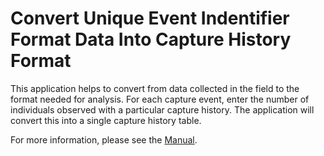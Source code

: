 # Convert Unique Event Indentifier Format Data Into Capture History Format

This application helps to convert from data collected in the field to the format needed for analysis. For each capture event, enter the number of individuals observed with a particular capture history. The application will convert this into a single capture history table.


For more information, please see the [Manual](https://fellstat.github.io/shinyrecap/).
